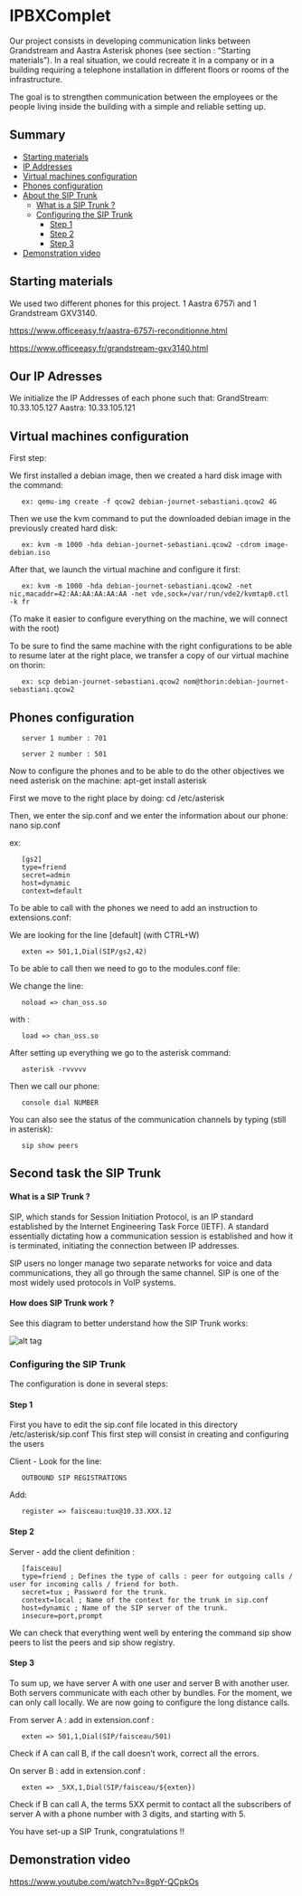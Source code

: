 # IPBXComplet

Our project consists in developing communication links between Grandstream and Aastra Asterisk phones (see section : “Starting materials”).
In a real situation, we could recreate it in a company or in a building requiring a telephone installation in different floors or rooms of the infrastructure.

The goal is to strengthen communication between the employees or the people living inside the building with a simple and reliable setting up. 

## Summary

 - [Starting materials](#starting-materials)
 - [IP Addresses](#our-ip-adresses)
 - [Virtual machines configuration](#virtual-machines-configuration)
 - [Phones configuration](#phones-configuration)
 - [About the SIP Trunk](#second-task-the-sip-trunk)
  	- [What is a SIP Trunk ?](#what-is-a-sip-trunk-)
  	- [Configuring the SIP Trunk](#configuring-the-sip-trunk)
 		- [Step 1](#step-1)
 		- [Step 2](#step-2)
 		- [Step 3](#step-3)
  - [Demonstration video](#demonstration-video)

## Starting materials

We used two different phones for this project. 1 Aastra 6757i and 1 Grandstream GXV3140.

https://www.officeeasy.fr/aastra-6757i-reconditionne.html 

https://www.officeeasy.fr/grandstream-gxv3140.html


## Our IP Adresses

We initialize the IP Addresses of each phone such that:
     GrandStream: 10.33.105.127
     Aastra: 10.33.105.121


## Virtual machines configuration


First step:

We first installed a debian image, then we created a hard disk image with the command:

       ex: qemu-img create -f qcow2 debian-journet-sebastiani.qcow2 4G


Then we use the kvm command to put the downloaded debian image in the previously created hard disk:

       ex: kvm -m 1000 -hda debian-journet-sebastiani.qcow2 -cdrom image-debian.iso


After that, we launch the virtual machine and configure it first:

       ex: kvm -m 1000 -hda debian-journet-sebastiani.qcow2 -net nic,macaddr=42:AA:AA:AA:AA:AA -net vde,sock=/var/run/vde2/kvmtap0.ctl -k fr

(To make it easier to configure everything on the machine, we will connect with the root)


To be sure to find the same machine with the right configurations to be able to resume later at the right place, we transfer a copy of our virtual machine on thorin:

       ex: scp debian-journet-sebastiani.qcow2 nom@thorin:debian-journet-sebastiani.qcow2


## Phones configuration

       server 1 number : 701

       server 2 number : 501

Now to configure the phones and to be able to do the other objectives we need asterisk on the machine:
apt-get install asterisk


First we move to the right place by doing: cd /etc/asterisk

Then, we enter the sip.conf and we enter the information about our phone:
nano sip.conf

ex:
 
       [gs2]
       type=friend
       secret=admin
       host=dynamic
       context=default


To be able to call with the phones we need to add an instruction to extensions.conf:

We are looking for the line  [default] (with CTRL+W)
       
       exten => 501,1,Dial(SIP/gs2,42)


To be able to call then we need to go to the modules.conf file:

We change the line: 

       noload => chan_oss.so
       
with : 
       
       load => chan_oss.so


After setting up everything we go to the asterisk command:
       
       asterisk -rvvvvv


Then we call our phone:
       
       console dial NUMBER
       
You can also see the status of the communication channels by typing (still in asterisk):
    
       sip show peers

## Second task the SIP Trunk

#### What is a SIP Trunk ?


SIP, which stands for Session Initiation Protocol, is an IP standard established by the Internet Engineering Task Force (IETF). A standard essentially dictating how a communication session is established and how it is terminated, initiating the connection between IP addresses.


SIP users no longer manage two separate networks for voice and data communications, they all go through the same channel. SIP is one of the most widely used protocols in VoIP systems.


#### How does SIP Trunk work ? 


See this diagram to better understand how the SIP Trunk works:

![alt tag](https://www.ringcentral.com/fr/fr/blog/wp-content/uploads/2021/11/SIP-Trunk.jpg)



### Configuring the SIP Trunk
 
The configuration is done in several steps:

#### Step 1

First you have to edit the sip.conf file located in this directory /etc/asterisk/sip.conf
This first step will consist in creating and configuring the users


Client - Look for the line: 

       OUTBOUND SIP REGISTRATIONS

Add: 

       register => faisceau:tux@10.33.XXX.12


#### Step 2

Server - add the client definition :

       [faisceau]
       type=friend ; Defines the type of calls : peer for outgoing calls / user for incoming calls / friend for both.
       secret=tux ; Password for the trunk.
       context=local ; Name of the context for the trunk in sip.conf
       host=dynamic ; Name of the SIP server of the trunk.
       insecure=port,prompt


We can check that everything went well by entering the command sip show peers to list the peers and sip show registry.

#### Step 3

To sum up, we have server A with one user and server B with another user.
Both servers communicate with each other by bundles. For the moment, we can only call locally.
We are now going to configure the long distance calls.

From server A :  add in extension.conf : 

       exten => 501,1,Dial(SIP/faisceau/501) 

Check if A can call B, if the call doesn’t work, correct all the errors.


On server B :  add in extension.conf :

       exten => _5XX,1,Dial(SIP/faisceau/${exten})
       
Check if B can call A, the terms 5XX permit to contact all the subscribers of server A with a phone number with 3 digits, and starting with 5.

You have set-up a SIP Trunk, congratulations !!

## Demonstration video

https://www.youtube.com/watch?v=8gpY-QCpkOs
